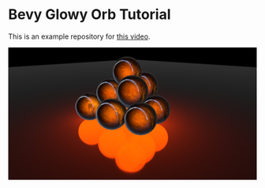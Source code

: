# Bevy Glowy Orb Tutorial  

This is an example repository for [this video](https://www.youtube.com/watch?v=dQw4w9WgXcQ).

![demo](demo.jpg)